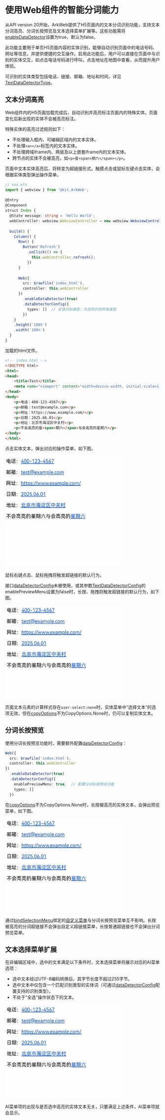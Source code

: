 # 使用Web组件的智能分词能力
<!--Kit: ArkWeb-->
<!--Subsystem: ArkWeb-->
<!--Owner: @zourongchun-->
<!--SE: @zhufenghao-->
<!--TSE: @ghiker-->
从API version 20开始，ArkWeb提供了H5页面内的文本分词识别功能，支持文本分词高亮、分词长按预览及文本选择菜单扩展等。这些功能需将[enableDataDetector](../reference/apis-arkweb/arkts-basic-components-web-attributes.md#enabledatadetector20)设置为true，默认为false。

此功能主要用于单页H5页面内容的实体识别，能够自动识别页面中的电话号码、网址等信息，并提供便捷的交互操作。启用此功能后，用户可以直接在页面中与识别的实体交互，如点击电话号码进行呼叫，点击地址在地图中查看，从而提升用户体验。

可识别的实体类型包括电话、链接、邮箱、地址和时间，详见[TextDataDetectorType](../reference/apis-arkui/arkui-ts/ts-text-common.md#textdatadetectortype11枚举说明)。


## 文本分词高亮
Web组件内的H5页面加载完成后，自动识别并高亮标注页面内的特殊实体。页面变化后新出现的实体不会被高亮标注。

特殊实体的高亮过滤规则如下：

- 不处理输入框内、可编辑区域内的文本实体。
- 不处理`<a></a>`标签内的文本实体。
- 不处理跨域iframe内、两层及以上嵌套iframe内的文本实体。
- 跨节点的实体不会被高亮，如`<p>星<span>期六</span></p>`。

页面中文本实体高亮后，将转变为超链接形式。触摸点击或鼠标左键点击实体，会根据实体类型弹出操作菜单。

```ts
// xxx.ets
import { webview } from '@kit.ArkWeb';

@Entry
@Component
struct Index {
  @State message: string = 'Hello World';
  webController: webview.WebviewController = new webview.WebviewController();

  build() {
    Column() {
      Row() {
        Button('Refresh')
          .onClick(() => {
            this.webController.refresh();
          })
      }

      Web({
        src: $rawfile('index.html'),
        controller: this.webController
      })
        .enableDataDetector(true)
        .dataDetectorConfig({
          types: []  // 实体识别类型，为空则识别所有类型
        })
    }
    .height('100%')
    .width('100%')
  }
}
```

加载的html文件。
```html
<!-- index.html -->
<!DOCTYPE html>
<html>
<head>
    <title>Test</title>
    <meta name="viewport" content="width=device-width, initial-scale=1.0">
</head>
<body>
    <p>电话：400-123-4567</p>
    <p>邮箱：test@example.com</p>
    <p>网址：https://www.example.com/</p>
    <p>日期：2025.06.01</p>
    <p>地址：北京市海淀区中关村</p>
    <p>不会高亮的星<span>期六</span>与会高亮的星期六</p>
</body>
</html>
```
点击实体文本，弹出对应的操作菜单，如下图。

![web-data-detector-menu](figures/web-data-detector-menu.gif)

鼠标右键点击、鼠标拖拽将触发超链接的默认行为。

接口[dataDetectorConfig](../reference/apis-arkweb/arkts-basic-components-web-attributes.md#datadetectorconfig20)未被使用，或其参数[TextDataDetectorConfig](../reference/apis-arkui/arkui-ts/ts-text-common.md#textdatadetectorconfig11对象说明)的enablePreviewMenu设置为false时，长按、拖拽将触发超链接的默认行为，如下图。

![web-data-detector-normal-drag](figures/web-data-detector-normal-drag.gif)

页面文本元素的计算样式存在`user-select:none`时，实体菜单中“选择文本”的选项无效，但在[copyOptions](../reference/apis-arkweb/arkts-basic-components-web-attributes.md#copyoptions11)不为CopyOptions.None时，仍可以复制实体文本。

## 分词长按预览
使用分词长按预览功能时，需要额外配置[dataDetectorConfig](../reference/apis-arkweb/arkts-basic-components-web-attributes.md#datadetectorconfig20)：

<!--code_no_check-->
```ts
Web({
  src: $rawfile('index.html'),
  controller: this.webController
})
  .enableDataDetector(true)
  .dataDetectorConfig({
    enablePreviewMenu: true,  // 配置分词长按预览功能
    types: []
  })
```
在[copyOptions](../reference/apis-arkweb/arkts-basic-components-web-attributes.md#copyoptions11)不为CopyOptions.None时，长按被高亮的实体文本，会弹出预览菜单，如下图。

![web-data-detector-preview-drag](figures/web-data-detector-preview-drag.gif)

通过[bindSelectionMenu](../reference/apis-arkweb/arkts-basic-components-web-attributes.md#bindselectionmenu13)绑定的[自定义菜单](web_menu.md#自定义菜单)与分词长按预览菜单互不影响。长按被高亮的分词超链接不会弹出自定义超链接菜单，长按普通超链接也不会弹出分词预览菜单。


## 文本选择菜单扩展
在非编辑区域中，选中的文本满足以下条件时，文本选择菜单将展示对应的AI菜单选项：

- 选中文本经过UTF-8编码转换后，其字节长度不超过255字节。
- 选中文本中仅包含一个匹配识别类型的实体词（可通过[dataDetectorConfig](../reference/apis-arkweb/arkts-basic-components-web-attributes.md#datadetectorconfig20)配置支持的识别类型）。
- 不处于“全选”操作状态下的文本。

![web-data-detector-selection-menu](figures/web-data-detector-selection-menu.gif)

AI菜单项的出现与是否选中高亮的实体文本无关，只要满足上述条件，AI菜单项就会显示。